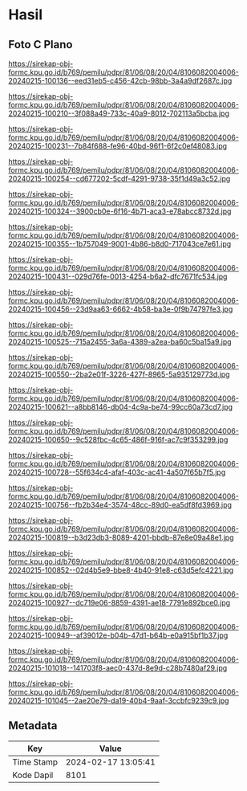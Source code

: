 # Hasil

## Foto C Plano

https://sirekap-obj-formc.kpu.go.id/b769/pemilu/pdpr/81/06/08/20/04/8106082004006-20240215-100136--eed31eb5-c456-42cb-98bb-3a4a9df2687c.jpg

https://sirekap-obj-formc.kpu.go.id/b769/pemilu/pdpr/81/06/08/20/04/8106082004006-20240215-100210--3f088a49-733c-40a9-8012-702113a5bcba.jpg

https://sirekap-obj-formc.kpu.go.id/b769/pemilu/pdpr/81/06/08/20/04/8106082004006-20240215-100231--7b84f688-fe96-40bd-96f1-6f2c0ef48083.jpg

https://sirekap-obj-formc.kpu.go.id/b769/pemilu/pdpr/81/06/08/20/04/8106082004006-20240215-100254--cd677202-5cdf-4291-9738-35f1d49a3c52.jpg

https://sirekap-obj-formc.kpu.go.id/b769/pemilu/pdpr/81/06/08/20/04/8106082004006-20240215-100324--3900cb0e-6f16-4b71-aca3-e78abcc8732d.jpg

https://sirekap-obj-formc.kpu.go.id/b769/pemilu/pdpr/81/06/08/20/04/8106082004006-20240215-100355--1b757049-9001-4b86-b8d0-717043ce7e61.jpg

https://sirekap-obj-formc.kpu.go.id/b769/pemilu/pdpr/81/06/08/20/04/8106082004006-20240215-100431--029d76fe-0013-4254-b6a2-dfc7671fc534.jpg

https://sirekap-obj-formc.kpu.go.id/b769/pemilu/pdpr/81/06/08/20/04/8106082004006-20240215-100456--23d9aa63-6662-4b58-ba3e-0f9b74797fe3.jpg

https://sirekap-obj-formc.kpu.go.id/b769/pemilu/pdpr/81/06/08/20/04/8106082004006-20240215-100525--715a2455-3a6a-4389-a2ea-ba60c5ba15a9.jpg

https://sirekap-obj-formc.kpu.go.id/b769/pemilu/pdpr/81/06/08/20/04/8106082004006-20240215-100550--2ba2e01f-3226-427f-8965-5a935129773d.jpg

https://sirekap-obj-formc.kpu.go.id/b769/pemilu/pdpr/81/06/08/20/04/8106082004006-20240215-100621--a8bb8146-db04-4c9a-be74-99cc60a73cd7.jpg

https://sirekap-obj-formc.kpu.go.id/b769/pemilu/pdpr/81/06/08/20/04/8106082004006-20240215-100650--9c528fbc-4c65-486f-916f-ac7c9f353299.jpg

https://sirekap-obj-formc.kpu.go.id/b769/pemilu/pdpr/81/06/08/20/04/8106082004006-20240215-100728--55f634c4-afaf-403c-ac41-4a507f65b7f5.jpg

https://sirekap-obj-formc.kpu.go.id/b769/pemilu/pdpr/81/06/08/20/04/8106082004006-20240215-100756--fb2b34e4-3574-48cc-89d0-ea5df8fd3969.jpg

https://sirekap-obj-formc.kpu.go.id/b769/pemilu/pdpr/81/06/08/20/04/8106082004006-20240215-100819--b3d23db3-8089-4201-bbdb-87e8e09a48e1.jpg

https://sirekap-obj-formc.kpu.go.id/b769/pemilu/pdpr/81/06/08/20/04/8106082004006-20240215-100852--02d4b5e9-bbe8-4b40-91e8-c63d5efc4221.jpg

https://sirekap-obj-formc.kpu.go.id/b769/pemilu/pdpr/81/06/08/20/04/8106082004006-20240215-100927--dc719e06-8859-4391-ae18-7791e892bce0.jpg

https://sirekap-obj-formc.kpu.go.id/b769/pemilu/pdpr/81/06/08/20/04/8106082004006-20240215-100949--af39012e-b04b-47d1-b64b-e0a915bf1b37.jpg

https://sirekap-obj-formc.kpu.go.id/b769/pemilu/pdpr/81/06/08/20/04/8106082004006-20240215-101018--141703f8-aec0-437d-8e9d-c28b7480af29.jpg

https://sirekap-obj-formc.kpu.go.id/b769/pemilu/pdpr/81/06/08/20/04/8106082004006-20240215-101045--2ae20e79-da19-40b4-9aaf-3ccbfc9239c9.jpg


## Metadata

| Key        | Value               |
| ---------- | ------------------- |
| Time Stamp | 2024-02-17 13:05:41 |
| Kode Dapil | 8101                |



